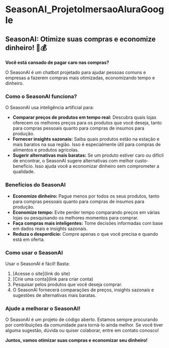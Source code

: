 # SeasonAI_ProjetoImersaoAluraGoogle

## SeasonAI: Otimize suas compras e economize dinheiro! 🛒💰

**Você está cansado de pagar caro nas compras?**

O SeasonAI é um chatbot projetado para ajudar pessoas comuns e empresas a fazerem compras mais otimizadas, economizando tempo e dinheiro.

### Como o SeasonAI funciona?

O SeasonAI usa inteligência artificial para:

* **Comparar preços de produtos em tempo real:** Descubra quais lojas oferecem os melhores preços para os produtos que você deseja, tanto para compras pessoais quanto para compras de insumos para produção.
* **Fornecer insights sazonais:** Saiba quais produtos estão na estação e mais baratos na sua região. Isso é especialmente útil para compras de alimentos e produtos agrícolas.
* **Sugerir alternativas mais baratas:** Se um produto estiver caro ou difícil de encontrar, o SeasonAI sugere alternativas com melhor custo-benefício. Isso ajuda você a economizar dinheiro sem comprometer a qualidade.

### Benefícios do SeasonAI

* **Economize dinheiro:** Pague menos por todos os seus produtos, tanto para compras pessoais quanto para compras de insumos para produção.
* **Economize tempo:** Evite perder tempo comparando preços em várias lojas ou pesquisando os melhores momentos para comprar.
* **Faça compras mais inteligentes:** Tome decisões informadas com base em dados reais e insights sazonais.
* **Reduza o desperdício:** Compre apenas o que você precisa e quando está em oferta.

### Como usar o SeasonAI

Usar o SeasonAI é fácil! Basta:

1. [Acesse o site](link do site)
2. [Crie uma conta](link para criar conta)
3. Pesquisar pelos produtos que você deseja comprar.
4. O SeasonAI fornecerá comparações de preços, insights sazonais e sugestões de alternativas mais baratas.

### Ajude a melhorar o SeasonAI!

O SeasonAI é um projeto de código aberto. Estamos sempre procurando por contribuições da comunidade para torná-lo ainda melhor. Se você tiver alguma sugestão, dúvida ou quiser colaborar, entre em contato conosco!

**Juntos, vamos otimizar suas compras e economizar seu dinheiro!**
